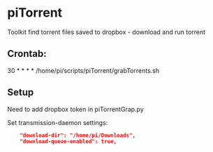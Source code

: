 # piTorrent
Toolkit find torrent files saved to dropbox - download and run torrent


## Crontab:

30 * * * * /home/pi/scripts/piTorrent/grabTorrents.sh


## Setup 

Need to add dropbox token in piTorrentGrap.py

Set transmission-daemon settings: 
```json
    "download-dir": "/home/pi/Downloads",
    "download-queue-enabled": true,
```

